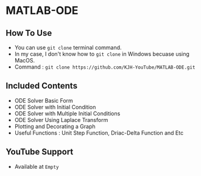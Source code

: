 # MATLAB-ODE

## How To Use

  * You can use `git clone` terminal command.
  * In my case, I don't know how to `git clone` in Windows becuase using MacOS.
  * Command : `git clone https://github.com/KJH-YouTube/MATLAB-ODE.git`


## Included Contents

  * ODE Solver Basic Form
  * ODE Solver with Initial Condition
  * ODE Solver with Multiple Initial Conditions
  * ODE Solver Using Laplace Transform
  * Plotting and Decorating a Graph
  * Useful Functions : Unit Step Function, Driac-Delta Function and Etc


## YouTube Support

  * Available at `Empty`
